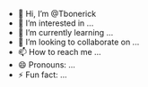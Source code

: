 - 👋 Hi, I’m @Tbonerick
- 👀 I’m interested in ...
- 🌱 I’m currently learning ...
- 💞️ I’m looking to collaborate on ...
- 📫 How to reach me ...
- 😄 Pronouns: ...
- ⚡ Fun fact: ...

<!---
Tbonerick/Tbonerick is a ✨ special ✨ repository because its `README.md` (this file) appears on your GitHub profile.
You can click the Preview link to take a look at your changes.
--->
